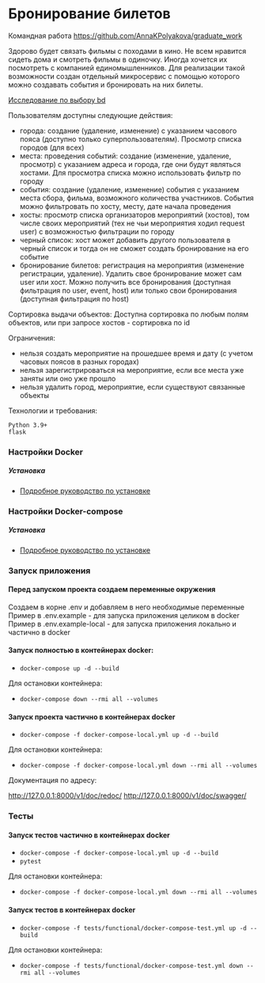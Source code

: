 #  Бронирование билетов

Командная работа https://github.com/AnnaKPolyakova/graduate_work

Здорово будет связать фильмы с походами в кино. Не всем нравится сидеть дома и 
смотреть фильмы в одиночку. 
Иногда хочется их посмотреть с компанией единомышленников.
Для реализации такой возможности создан отдельный микросервис с помощью 
которого можно создавать события и бронировать на них билеты. 

[Исследование по выбору bd](research.md)

Пользователям доступны следующие действия:
- города: создание (удаление, изменение) с указанием часового пояса 
  (доступно только суперпользователям). Просмотр списка городов (для всех)
- места: проведения событий: создание (изменение, удаление, просмотр) с 
  указанием адреса и города, где они будут являться хостами. Для просмотра 
  списка можно использовать фильтр по городу
- события: создание (удаление, изменение) события с указанием места сбора, 
  фильма, возможного количества участников. События можно фильтровать по 
  хосту, месту, дате начала проведения
- хосты: просмотр списка организаторов мероприятий (хостов), том числе своих 
  мероприятий (тех не чьи мероприятия ходил request user) с возможностью 
  фильтрации по городу
- черный список: хост может добавить другого пользователя в черный список и 
  тогда он не сможет создать бронирование на его событие
- бронирование билетов: регистрация на мероприятия (изменение регистрации, 
  удаление). Удалить свое бронирование может сам user или хост. Можно 
  получить все бронирования (доступная фильтрация по user, event, host) или 
  только свои бронирования (доступная фильтрация по host)

Сортировка выдачи объектов:
Доступна сортировка по любым полям объектов, или при запросе хостов - 
сортировка по id

Ограничения:
- нельзя создать мероприятие на прошедшее время и дату 
(с учетом часовых поясов в разных городах)
- нельзя зарегистрироваться на мероприятие, если все места уже заняты или 
  оно уже прошло
- нельзя удалить город, мероприятие, если существуют связанные объекты

Технологии и требования:
```
Python 3.9+
flask
```
### Настройки Docker

##### Установка

* [Подробное руководство по установке](https://docs.docker.com/install/linux/docker-ce/ubuntu/)

### Настройки Docker-compose

##### Установка

* [Подробное руководство по установке](https://docs.docker.com/compose/install/)

### Запуск приложения

#### Перед запуском проекта создаем переменные окружения
Создаем в корне .env и добавляем в него необходимые переменные  
Пример в .env.example - для запуска приложения целиком в docker  
Пример в .env.example-local - для запуска приложения локально и частично в docker

#### Запуск полностью в контейнерах docker: 

* `docker-compose up -d --build`

Для остановки контейнера:  
* `docker-compose down --rmi all --volumes`


#### Запуск проекта частично в контейнерах docker

* `docker-compose -f docker-compose-local.yml up -d --build`

Для остановки контейнера:  
* `docker-compose -f docker-compose-local.yml down --rmi all --volumes`


Документация по адресу:

http://127.0.0.1:8000/v1/doc/redoc/
http://127.0.0.1:8000/v1/doc/swagger/


### Тесты

#### Запуск тестов частично в контейнерах docker

* `docker-compose -f docker-compose-local.yml up -d --build`
* `pytest`

Для остановки контейнера:  
* `docker-compose -f docker-compose-local.yml down --rmi all --volumes`


#### Запуск тестов в контейнерах docker

* `docker-compose -f tests/functional/docker-compose-test.yml up -d --build`

Для остановки контейнера:  
* `docker-compose -f tests/functional/docker-compose-test.yml down --rmi all --volumes`

